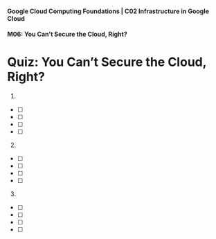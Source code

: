 #### Google Cloud Computing Foundations | C02 Infrastructure in Google Cloud
#### M06: You Can’t Secure the Cloud, Right?

# Quiz: You Can’t Secure the Cloud, Right?

1. 
- [ ] 
- [ ] 
- [ ] 
- [ ] 
> 

2. 
- [ ] 
- [ ] 
- [ ] 
- [ ] 
> 

3. 
- [ ] 
- [ ] 
- [ ] 
- [ ] 
> 



